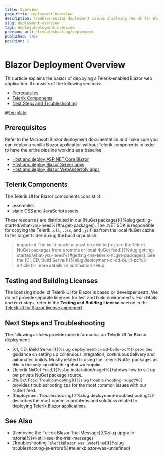 ```yaml
---
title: Overview
page_title: Deployment Overview
description: Troubleshooting deployment issues involving the UI for Blazor suite.
slug: deployment-overview
tags: deploy,deployment,overview
previous_url: /troubleshooting/deployment
published: True
position: 1
---
```


# Blazor Deployment Overview

This article explains the basics of deploying a Telerik-enabled Blazor web application. It consists of the following sections:

* [Prerequisites](#prerequisites)
* [Telerik Components](#telerik-components)
* [Next Steps and Troubleshooting](#next-steps-and-troubleshooting)

@[template](/_contentTemplates/common/general-info.md#ci-cd-support)

## Prerequisites

Refer to the Microsoft Blazor deployment documentation and make sure you can deploy a vanilla Blazor application without Telerik components in order to have the entire pipeline working as a baseline.

* [Host and deploy ASP.NET Core Blazor](https://docs.microsoft.com/en-us/aspnet/core/host-and-deploy/blazor/)
* [Host and deploy Blazor Server apps](https://learn.microsoft.com/en-us/aspnet/core/blazor/host-and-deploy/server)
* [Host and deploy Blazor WebAssembly apps](https://learn.microsoft.com/en-us/aspnet/core/blazor/host-and-deploy/webassembly)


## Telerik Components

The Telerik UI for Blazor components consist of:

* assemblies
* static CSS and JavaScript assets

These resources are distributed in our [NuGet packages]({%slug getting-started/what-you-need%}#nuget-packages). The .NET SDK is responsible for copying the Telerik `.dll`, `.css`, and `.js` files from the local NuGet cache to the target folder during the build or publish.

>important The build machine must be able to [restore the Telerik NuGet packages from a remote or local NuGet feed]({%slug getting-started/what-you-need%}#getting-the-telerik-nuget-packages). See the [CI, CD, Build Server]({%slug deployment-ci-cd-build-pc%}) article for more details on automation setup.

## Testing and Building Licenses

The licensing model of Telerik UI for Blazor is based on developer seats. We do not provide separate licenses for test and build environments. For details and next steps, refer to the **Testing and Building License** section in the [Telerik UI for Blazor license agreement](https://www.telerik.com/purchase/license-agreement/blazor-ui).

## Next Steps and Troubleshooting

The following articles provide more information on Telerik UI for Blazor deployment:

* [CI, CD, Build Server]({%slug deployment-ci-cd-build-pc%}) provides guidance on setting up continuous integration, continuous delivery and automated builds. Mostly related to using the Telerik NuGet packages as this is the only specific thing that we require.
* [Telerik NuGet Feed]({%slug installation/nuget%}) shows how to set up our private NuGet package source.
* [NuGet Feed Troubleshooting]({%slug troubleshooting-nuget%}) provides troubleshooting tips for the most common issues with our NuGet feed.
* [Deployment Troubleshooting]({%slug deployment-troubleshooting%}) describes the most common problems and solutions related to deploying Telerik Blazor applications.


## See Also

* [Removing the Telerik Blazor Trial Message]({%slug upgrade-tutorial%}#i-still-see-the-trial-message)
* [Troubleshooting `TelerikBlazor was undefined`]({%slug troubleshooting-js-errors%}#telerikblazor-was-undefined) 
